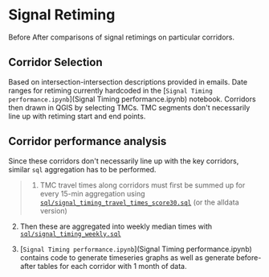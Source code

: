 # Signal Retiming
Before After comparisons of signal retimings on particular corridors.

## Corridor Selection

Based on intersection-intersection descriptions provided in emails. Date ranges for retiming currently hardcoded in the [`Signal Timing performance.ipynb`](Signal Timing performance.ipynb) notebook. Corridors then drawn in QGIS by selecting TMCs. TMC segments don't necessarily line up with retiming start and end points.

## Corridor performance analysis
Since these corridors don't necessarily line up with the key corridors, similar `sql` aggregation has to be performed.

>1. TMC travel times along corridors must first be summed up for every 15-min aggregation using [`sql/signal_timing_travel_times_score30.sql`](sql/signal_timing_travel_times_score30.sql) (or the alldata version)
2. Then these are aggregated into weekly median times with [`sql/signal_timing_weekly.sql`](sql/signal_timing_weekly.sql)

3. [`Signal Timing performance.ipynb`](Signal Timing performance.ipynb) contains code to generate timeseries graphs as well as generate before-after tables for each corridor with 1 month of data.